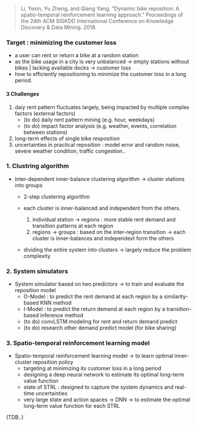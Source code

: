 

> Li, Yexin, Yu Zheng, and Qiang Yang. "Dynamic bike reposition: A spatio-temporal reinforcement learning approach." Proceedings of the 24th ACM SIGKDD International Conference on Knowledge Discovery & Data Mining. 2018.

### Target : minimizing the customer loss

- a user can rent or return a bike at a random station
- as the bike usage in a city is very unbalanced -> empty stations without bikes | lacking available docks -> customer loss
- how to efficiently repositioning to minimize the customer loss in a long period.

#### 3 Challenges 

1. daiy rent pattern fluctuates largely, being impacted by multiple complex factors (external factors)
    - (to do) daily rent pattern mining (e.g. hour, weekdays)
    - (to do) impact factor analysis (e.g. weather, events, correlation between stations) 
2. long-term effects of single bike resposition 
3. uncertainties in practical reposition : model error and random noise, severe weather condition, traffic congestion..

### 1. Clustring algorithm 

- Inter-dependent inner-balance clustering algorithm -> cluster stations into groups
    - 2-step clustering algorithm
    - each cluster is inner-balanced and independent from the others.
    
        1. individual station -> regions : more stable rent demand and transition patterns at each region 
        2. regions -> groups : based on the inter-region transition -> each cluster is inner-balances and independext form the others
    - dividing the entire system into clusters -> largely reduce the problem complexity
        

### 2. System simulators 

- System simulator based on two predictors -> to train and evaluate the reposition model
    - O-Model : to predict the rent demand at each region by a similarity-based KNN method
    - I-Model : to predict the return demand at each region by a transition-based inference method
    - (to do) convLSTM modeling for rent and return demand predict
    - (to do) research other demand predict model (for bike sharing) 
    

### 3. Spatio-temporal reinforcement learning model

- Spatio-temporal reinforcement learning model -> to learn optimal inner-cluster reposition policy
    - targeting at minimizing its customer loss in a long period
    - designing a deep neural network to estimate its optimal long-term value function
    - state of STRL : designed to capture the system dynamics and real-time uncertainties
    - very large state and action spaces -> DNN -> to estimate the optimal long-term value function for each STRL
    
    
(TDB..)

